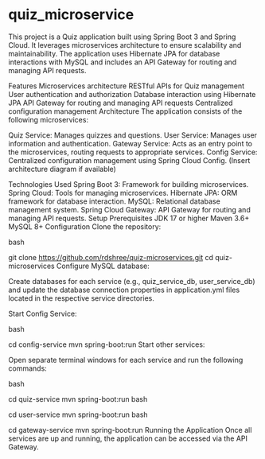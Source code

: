 # quiz_microservice
This project is a Quiz application built using Spring Boot 3 and Spring Cloud. It leverages microservices architecture to ensure scalability and maintainability. The application uses Hibernate JPA for database interactions with MySQL and includes an API Gateway for routing and managing API requests.

Features
Microservices architecture
RESTful APIs for Quiz management
User authentication and authorization
Database interaction using Hibernate JPA
API Gateway for routing and managing API requests
Centralized configuration management
Architecture
The application consists of the following microservices:

Quiz Service: Manages quizzes and questions.
User Service: Manages user information and authentication.
Gateway Service: Acts as an entry point to the microservices, routing requests to appropriate services.
Config Service: Centralized configuration management using Spring Cloud Config.
 (Insert architecture diagram if available)

Technologies Used
Spring Boot 3: Framework for building microservices.
Spring Cloud: Tools for managing microservices.
Hibernate JPA: ORM framework for database interaction.
MySQL: Relational database management system.
Spring Cloud Gateway: API Gateway for routing and managing API requests.
Setup
Prerequisites
JDK 17 or higher
Maven 3.6+
MySQL 8+
Configuration
Clone the repository:

bash

git clone https://github.com/rdshree/quiz-microservices.git
cd quiz-microservices
Configure MySQL database:

Create databases for each service (e.g., quiz_service_db, user_service_db) and update the database connection properties in application.yml files located in the respective service directories.

Start Config Service:

bash

cd config-service
mvn spring-boot:run
Start other services:

Open separate terminal windows for each service and run the following commands:

bash

cd quiz-service
mvn spring-boot:run
bash

cd user-service
mvn spring-boot:run
bash

cd gateway-service
mvn spring-boot:run
Running the Application
Once all services are up and running, the application can be accessed via the API Gateway.
